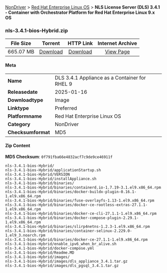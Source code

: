 
[NonDriver](/README.md)  >  [Red Hat Enterprise Linux OS](/index/NonDriver/Red_Hat_Enterprise_Linux_OS.md)  >  **NLS License Server (DLS) 3.4.1 - Container with Orchestrator Platform for Red Hat Enterprise Linux 9.x OS**


### nls-3.4.1-bios-Hybrid.zip

| **File Size** | **Torrent**  | **HTTP Link** | **Internet Archive** |
|:-------------:|:------------:|:-------------:|:--------------------:|
| 665.07 MB |  [Download](https://archive.org/download/nvgpu_nls-3.4.1-bios-Hybrid.zip/nvgpu_nls-3.4.1-bios-Hybrid.zip_archive.torrent)       | [Download](https://archive.org/compress/nvgpu_nls-3.4.1-bios-Hybrid.zip) | [View Page](https://archive.org/details/nvgpu_nls-3.4.1-bios-Hybrid.zip)       |

#### Meta

<table>
<tr><td><strong>Name</strong></td><td>DLS 3.4.1 Appliance as a Container for RHEL 9</td></tr>
<tr><td><strong>Releasedate</strong></td><td>2025-01-16</td></tr>
<tr><td><strong>Downloadtype</strong></td><td>Image</td></tr>
<tr><td><strong>Linktype</strong></td><td>Preferred</td></tr>
<tr><td><strong>Platformname</strong></td><td>Red Hat Enterprise Linux OS</td></tr>
<tr><td><strong>Category</strong></td><td>NonDriver</td></tr>
<tr><td><strong>Checksumformat</strong></td><td>MD5</td></tr>
</table>

#### Zip Content

**MD5 Checksum**: `0f791fba66e4832acf7c9de9ce46911f`

```text
nls-3.4.1-bios-Hybrid/
nls-3.4.1-bios-Hybrid/applicationStartup.sh
nls-3.4.1-bios-Hybrid/VERSION
nls-3.4.1-bios-Hybrid/installAppliance.sh
nls-3.4.1-bios-Hybrid/binaries/
nls-3.4.1-bios-Hybrid/binaries/containerd.io-1.7.19-3.1.el9.x86_64.rpm
nls-3.4.1-bios-Hybrid/binaries/docker-buildx-plugin-0.16.1-1.el9.x86_64.rpm
nls-3.4.1-bios-Hybrid/binaries/fuse-overlayfs-1.13-1.el9.x86_64.rpm
nls-3.4.1-bios-Hybrid/binaries/docker-ce-rootless-extras-27.1.1-1.el9.x86_64.rpm
nls-3.4.1-bios-Hybrid/binaries/docker-ce-cli-27.1.1-1.el9.x86_64.rpm
nls-3.4.1-bios-Hybrid/binaries/docker-compose-plugin-2.29.1-1.el9.x86_64.rpm
nls-3.4.1-bios-Hybrid/binaries/slirp4netns-1.2.3-1.el9.x86_64.rpm
nls-3.4.1-bios-Hybrid/binaries/container-selinux-2.229.0-1.el9_3.noarch.rpm
nls-3.4.1-bios-Hybrid/binaries/docker-ce-27.1.1-1.el9.x86_64.rpm
nls-3.4.1-bios-Hybrid/enable_ipv6_when_br_alive.sh
nls-3.4.1-bios-Hybrid/docker-compose.yml
nls-3.4.1-bios-Hybrid/Readme.MD
nls-3.4.1-bios-Hybrid/images/
nls-3.4.1-bios-Hybrid/images/dls_appliance_3.4.1.tar.gz
nls-3.4.1-bios-Hybrid/images/dls_pgsql_3.4.1.tar.gz
```